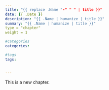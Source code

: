 ```yaml
---
title: "{{ replace .Name "-" " " | title }}"
date: {{ .Date }}
description: "{{ .Name | humanize | title }}"
summary: "{{ .Name | humanize | title }}"
type = "chapter"
weight = 1

#categories
categories:

#tags
tags:


---
```


This is a new chapter.